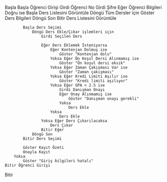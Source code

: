 Başla
    Başla Öğrenci Girişi
        Girdi Öğrenci No
        Girdi Şifre
        Eğer Öğrenci Bilgileri Doğru ise
            Başla Ders Listesini Görüntüle
                Döngü Tüm Dersler için
                    Göster Ders Bilgileri
                Döngü Son
            Bitir Ders Listesini Görüntüle

            Başla Ders Seçimi
                Döngü Ders Ekle/Çıkar işlemleri için
                    Girdi Seçilen Ders

                    Eğer Ders Eklemek İsteniyorsa
                        Eğer Kontenjan Dolmuş ise
                            Göster "Kontenjan dolu"
                        Yoksa Eğer Ön Koşul Dersi Alınmamış ise
                            Göster "Ön koşul dersi eksik"
                        Yoksa Eğer Zaman Çakışması Var ise
                            Göster "Zaman çakışması"
                        Yoksa Eğer Kredi Limiti Aşılır ise
                            Göster "Kredi limiti aşılıyor"
                        Yoksa Eğer GPA < 2.5 ise
                            Girdi Danışman Onayı
                            Eğer Onay Alınmamış ise
                                Göster "Danışman onayı gerekli"
                            Yoksa
                                Ders Ekle
                        Yoksa
                            Ders Ekle
                    Yoksa Eğer Ders Çıkarılacaksa
                        Ders Çıkar
                    Bitir Eğer
                Döngü Son
            Bitir Ders Seçimi

            Göster Kayıt Özeti
            Onayla Kayıt
        Yoksa
            Göster "Giriş bilgileri hatalı"
    Bitir Öğrenci Girişi
Bitir
